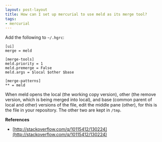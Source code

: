 ```yaml
---
layout: post-layout
title: How can I set up mercurial to use meld as its merge tool?
tags:
- mercurial
---
```

Add the following to `~/.hgrc`:

    [ui]
    merge = meld
     
    [merge-tools]
    meld.priority = 1
    meld.premerge = False
    meld.args = $local $other $base
     
    [merge-patterns]
    ** = meld

When meld opens the local (the working copy version), other (the remove version,
which is being merged into local), and base (common parent of local and other)
versions of the file, edit the middle pane (other), for this is the file in your
repository. The other two are kept in `/tmp`.

**References**  

- [http://stackoverflow.com/q/10115412/130224](http://stackoverflow.com/q/10115412/130224)

